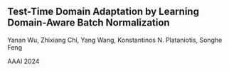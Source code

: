 ## Test-Time Domain Adaptation by Learning Domain-Aware Batch Normalization



Yanan Wu, Zhixiang Chi, Yang Wang, Konstantinos N. Plataniotis, Songhe Feng

AAAI 2024
